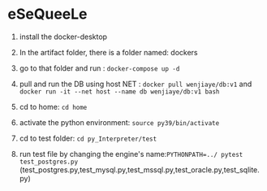 # eSeQueeLe

1. install the docker-desktop

2. In the artifact folder, there is a folder named: dockers 

3. go to that folder and run : `docker-compose up -d`

4. pull and run the DB using host NET : `docker pull wenjiaye/db:v1` and `docker run -it --net host --name db wenjiaye/db:v1 bash`

5. cd to home: `cd home` 

6. activate the python environment: `source py39/bin/activate`

7. cd to test folder: `cd py_Interpreter/test`

8. run test file by changing the engine's name:`PYTHONPATH=../ pytest test_postgres.py` (test_postgres.py,test_mysql.py,test_mssql.py,test_oracle.py,test_sqlite.py)









